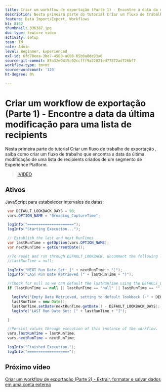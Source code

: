 ```yaml
---
title: Criar um workflow de exportação (Parte 1) - Encontre a data da última modificação para uma lista de recipients
description: Nesta primeira parte do tutorial Criar um fluxo de trabalho de exportação , saiba como criar um fluxo de trabalho que encontra a data da última modificação de uma lista de recipients criados de um segmento de Experience Platform.
feature: Data Import/Export, Workflows
kt: 8162
thumbnail: 336387.jpg
doc-type: feature video
activity: setup
team: TM
role: Admin
level: Beginner, Experienced
exl-id: 6fd70eea-3be7-4589-a608-05b0a8de93a6
source-git-commit: 85a32e0415c02ccfff9a22021ed77872ad726bf7
workflow-type: tm+mt
source-wordcount: '120'
ht-degree: 0%

---
```


# Criar um workflow de exportação (Parte 1) - Encontre a data da última modificação para uma lista de recipients

Nesta primeira parte do tutorial Criar um fluxo de trabalho de exportação , saiba como criar um fluxo de trabalho que encontra a data da última modificação de uma lista de recipients criados de um segmento de Experience Platform.

>[!VIDEO](https://video.tv.adobe.com/v/336387?quality=12)

## Ativos

JavaScript para estabelecer intervalos de datas:

```java
 var DEFAULT_LOOKBACK_DAYS = 90;
 vars.OPTION_NAME = "BroadLog_CaptureTime";

 logInfo("=====================");
 logInfo("Starting Execution...");

 // Establish the last and next RunTimes
 var lastRunTime = getOption(vars.OPTION_NAME);
 var nextRunTime = getCurrentDate();

 //To reset and run through DEFAULT_LOOKBACK, uncomment the following line.
 //lastRunTime = null;

 logInfo("NEXT Run Date Set: [" + nextRunTime + "]");
 logInfo("LAST Run Date Retrieved (" + lastRunTime + ")");

 //Check for null so we can default the lastRunTime using the DEFAULT_LOOKBACK 
 if (lastRunTime == null || lastRunTime == "null" || lastRunTime == "") {

   logInfo("Empty Date Retrieved, setting to default lookback (-" + DEFAULT_LOOKBACK_DAYS + " days)");
   lastRunTime = new Date();
   lastRunTime.setDate(nextRunTime.getDate() - DEFAULT_LOOKBACK_DAYS);
   logInfo("LAST Run Date Set: [" + lastRunTime + "]");

 } 

 //Persist values through execution of this instance of the workflow.
 vars.lastRunTime = lastRunTime;
 vars.nextRunTime = nextRunTime;

 logInfo("Finished Execution.");
 logInfo("===================");
```

## Próximo vídeo

[Criar um workflow de exportação (Parte 2) - Extrair, formatar e salvar dados em uma conta externa](extract-format-save-data-to-external-account.md)

